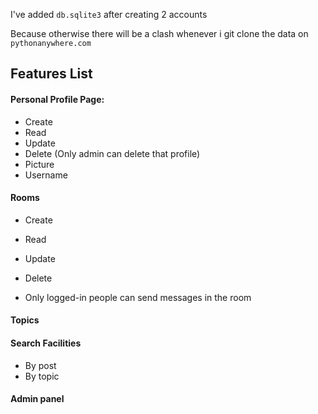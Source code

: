 I've added `db.sqlite3` after creating 2 accounts

Because otherwise there will be a clash whenever i git clone the data on `pythonanywhere.com`

## Features List

#### Personal Profile Page:
- Create
- Read
- Update
- Delete  (Only admin can delete that profile)
- Picture
- Username

#### Rooms
- Create
- Read
- Update
- Delete

- Only logged-in people can send messages in the room

#### Topics

#### Search Facilities
- By post
- By topic

#### Admin panel
